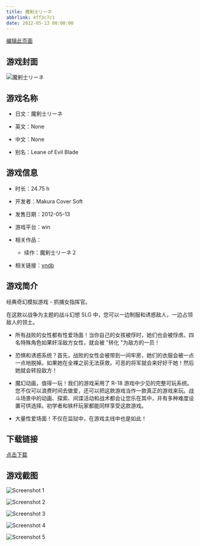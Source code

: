 ```yaml
---
title: 魔剣士リーネ
abbrlink: 4ff3c7c1
date: 2012-05-13 00:00:00
---
```

[编辑此页面](https://github.com/ACG-3/ADV3-source/blob/main/source/_posts/games/%E9%AD%94%E5%89%A3%E5%A3%AB%E3%83%AA%E3%83%BC%E3%83%8D.md)

## 游戏封面

![魔剣士リーネ](https://pan.timero.xyz/d/onedrive/img_lib_001/%E9%AD%94%E5%89%A3%E5%A3%AB%E3%83%AA%E3%83%BC%E3%83%8D_cover.avif)


## 游戏名称

- 日文：魔剣士リーネ
- 英文：None
- 中文：None

- 别名：Leane of Evil Blade


## 游戏信息

- 时长：24.75 h
- 开发者：Makura Cover Soft
- 发售日期：2012-05-13
- 游戏平台：win
- 相关作品：
   - 续作：魔剣士リーネ２

- 相关链接：[vndb](https://vndb.org/v12101)


## 游戏简介

经典奇幻模拟游戏 - 抓捕女指挥官。

在这款以战争为主题的战斗幻想 SLG 中，您可以一边制服和诱惑敌人，一边占领敌人的领土。

- 所有战败的女性都有性爱场面！当你自己的女孩被俘时，她们也会被俘虏。四名特殊角色如果奸淫敌方女性，就会被 "转化 "为敌方的一员！

- 恐惧和诱惑系统？首先，战败的女性会被带到一间牢房，她们的衣服会被一点一点地脱掉。如果她在全裸之前无法获救，可恶的将军就会来好好干她！然后她就会转投敌方！

- 魔幻动画，值得一玩！我们的游戏采用了 R-18 游戏中少见的完整可玩系统。您不仅可以浪费时间去做爱，还可以把这款游戏当作一款真正的游戏来玩。战斗场景中的动画、探索、间谍活动和战术都会让您乐在其中，并有多种难度设置可供选择。初学者和铁杆玩家都能同样享受这款游戏。

- 大量性爱场面！不仅在监狱中，在游戏主线中也是如此！




## 下载链接

[点击下载](https://pan.timero.xyz/onedrive/adv_lib_001/%E9%AD%94%E5%89%A3%E5%A3%AB%E3%83%AA%E3%83%BC%E3%83%8D)


## 游戏截图


![Screenshot 1](https://pan.timero.xyz/d/onedrive/img_lib_001/%E9%AD%94%E5%89%A3%E5%A3%AB%E3%83%AA%E3%83%BC%E3%83%8D_Screenshot_1.avif)

![Screenshot 2](https://pan.timero.xyz/d/onedrive/img_lib_001/%E9%AD%94%E5%89%A3%E5%A3%AB%E3%83%AA%E3%83%BC%E3%83%8D_Screenshot_2.avif)

![Screenshot 3](https://pan.timero.xyz/d/onedrive/img_lib_001/%E9%AD%94%E5%89%A3%E5%A3%AB%E3%83%AA%E3%83%BC%E3%83%8D_Screenshot_3.avif)

![Screenshot 4](https://pan.timero.xyz/d/onedrive/img_lib_001/%E9%AD%94%E5%89%A3%E5%A3%AB%E3%83%AA%E3%83%BC%E3%83%8D_Screenshot_4.avif)

![Screenshot 5](https://pan.timero.xyz/d/onedrive/img_lib_001/%E9%AD%94%E5%89%A3%E5%A3%AB%E3%83%AA%E3%83%BC%E3%83%8D_Screenshot_5.avif)

